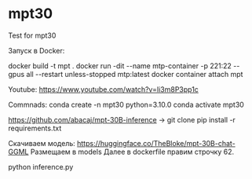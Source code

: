 # mpt30
Test for mpt30

Запуск в Docker:

docker build -t mpt .
docker run -dit --name mtp-container -p 221:22 --gpus all --restart unless-stopped mtp:latest
docker container attach mpt


Youtube: https://www.youtube.com/watch?v=Ii3m8P3pp1c

Commnads:
conda create -n mpt30 python=3.10.0
conda activate mpt30

https://github.com/abacaj/mpt-30B-inference  ->  git clone
pip install -r requirements.txt

Скачиваем модель: https://huggingface.co/TheBloke/mpt-30B-chat-GGML 
Размещаем в models
Далее в dockerfile правим строчку 62.

python inference.py
